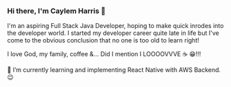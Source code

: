### Hi there, I'm Caylem Harris 👋

I'm an aspiring Full Stack Java Developer, hoping to make quick inrodes into the developer world. I started my developer career quite late in life but I've come to the obvious conclusion that no one is too old to learn right! 

I love God, my family, coffee &... Did I mention I LOOOOVVVE :coffee: :grin:!!!

🌱 I’m currently learning and implementing React Native with AWS Backend. 😉
<!--
**caylemh/caylemh** is a ✨ _special_ ✨ repository because its `README.md` (this file) appears on your GitHub profile.

Here are some ideas to get you started:

- 🔭 I’m currently working on ...
- 🌱 I’m currently learning ...
- 👯 I’m looking to collaborate on ...
- 🤔 I’m looking for help with ...
- 💬 Ask me about ...
- 📫 How to reach me: ...
- 😄 Pronouns: ...
- ⚡ Fun fact: ...
-->
